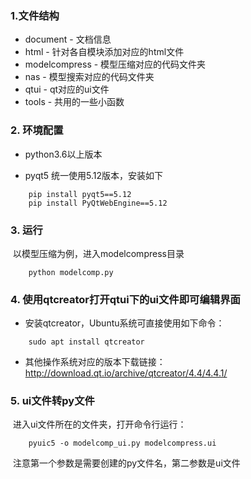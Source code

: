 ### 1.文件结构

- document - 文档信息
- html - 针对各自模块添加对应的html文件
- modelcompress - 模型压缩对应的代码文件夹
- nas - 模型搜索对应的代码文件夹
- qtui - qt对应的ui文件
- tools - 共用的一些小函数

### 2. 环境配置

- python3.6以上版本

- pyqt5 统一使用5.12版本，安装如下


```shell
	pip install pyqt5==5.12
	pip install PyQtWebEngine==5.12	
```

### 3. 运行

​	以模型压缩为例，进入modelcompress目录	

```shell
	python modelcomp.py
```

### 4. 使用qtcreator打开qtui下的ui文件即可编辑界面

- 安装qtcreator，Ubuntu系统可直接使用如下命令：

```
	sudo apt install qtcreator
```

- 其他操作系统对应的版本下载链接：<http://download.qt.io/archive/qtcreator/4.4/4.4.1/>

### 5. ui文件转py文件

​	进入ui文件所在的文件夹，打开命令行运行：

```
	pyuic5 -o modelcomp_ui.py modelcompress.ui
```

​	注意第一个参数是需要创建的py文件名，第二参数是ui文件

​	

​	

